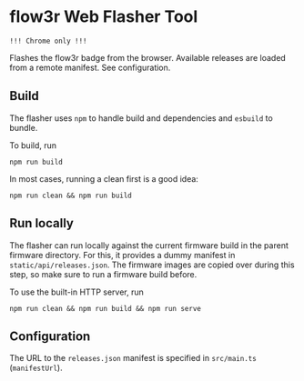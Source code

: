 # flow3r Web Flasher Tool

```
!!! Chrome only !!!
```

Flashes the flow3r badge from the browser. Available releases are loaded from a remote manifest. See configuration.

## Build

The flasher uses `npm` to handle build and dependencies and `esbuild` to bundle.

To build, run

```
npm run build
```

In most cases, running a clean first is a good idea:
```
npm run clean && npm run build
```

## Run locally

The flasher can run locally against the current firmware build in the parent firmware directory. For this, it provides a dummy manifest in `static/api/releases.json`. The firmware images are copied over during this step, so make sure to run a firmware build before.

To use the built-in HTTP server, run
```
npm run clean && npm run build && npm run serve
```

## Configuration

The URL to the `releases.json` manifest is specified in `src/main.ts` (`manifestUrl`).
